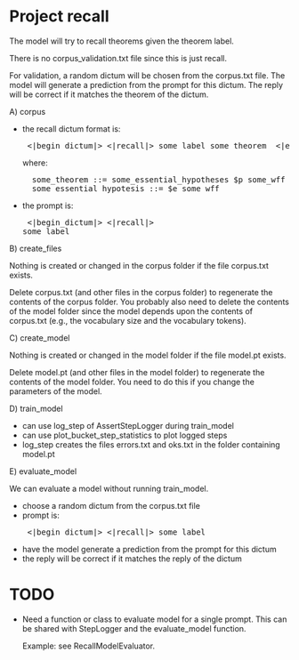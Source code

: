 # Project recall

The model will try to recall theorems given the theorem label.

There is no corpus_validation.txt file since this is just recall.

For validation, a random dictum will be chosen from the corpus.txt file.
The model will generate a prediction from the prompt for this dictum.
The reply will be correct if it matches the theorem of the dictum.

A) corpus

- the recall dictum format is:
    <pre> <|begin_dictum|> <|recall|> some_label some_theorem  <|end_dictum|> </pre>

  where:
  <pre>
    some_theorem ::= some_essential_hypotheses $p some_wff $.
    some_essential_hypotesis ::= $e some_wff
  </pre>

- the prompt is: <pre> <|begin_dictum|> <|recall|> some_label </pre>

B) create_files

Nothing is created or changed in the corpus folder
if the file corpus.txt exists.

Delete corpus.txt (and other files in the corpus folder)
to regenerate the contents of the corpus folder.
You probably also need to delete the contents of the model folder
since the model depends upon the contents of corpus.txt
(e.g., the vocabulary size and the vocabulary tokens).

C) create_model

Nothing is created or changed in the model folder
if the file model.pt exists.

Delete model.pt (and other files in the model folder)
to regenerate the contents of the model folder.
You need to do this if you change the parameters of the model.

D) train_model

* can use log_step of AssertStepLogger during train_model
* can use plot_bucket_step_statistics to plot logged steps
* log_step creates the files errors.txt and oks.txt
  in the folder containing model.pt

E) evaluate_model

We can evaluate a model without running train_model.
* choose a random dictum from the corpus.txt file
* prompt is: <pre> <|begin_dictum|> <|recall|> some_label </pre>
* have the model generate a prediction from the prompt for this dictum
* the reply will be correct if it matches the reply of the dictum

# TODO

- Need a function or class to evaluate model for a single prompt.
  This can be shared with StepLogger and the evaluate_model function.

  Example: see RecallModelEvaluator.